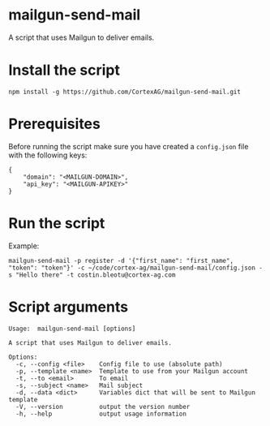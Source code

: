 # mailgun-send-mail

A script that uses Mailgun to deliver emails.


# Install the script
```
npm install -g https://github.com/CortexAG/mailgun-send-mail.git
```

# Prerequisites

Before running the script make sure you have created a `config.json` file with the following keys:
```
{
    "domain": "<MAILGUN-DOMAIN>",
    "api_key": "<MAILGUN-APIKEY>"
}
```

# Run the script
Example:
```
mailgun-send-mail -p register -d '{"first_name": "first_name", "token": "token"}' -c ~/code/cortex-ag/mailgun-send-mail/config.json -s "Hello there" -t costin.bleotu@cortex-ag.com
```

# Script arguments
```
Usage:  mailgun-send-mail [options]

A script that uses Mailgun to deliver emails.

Options:
  -c, --config <file>    Config file to use (absolute path)
  -p, --template <name>  Template to use from your Mailgun account
  -t, --to <email>       To email
  -s, --subject <name>   Mail subject
  -d, --data <dict>      Variables dict that will be sent to Mailgun template
  -V, --version          output the version number
  -h, --help             output usage information
```